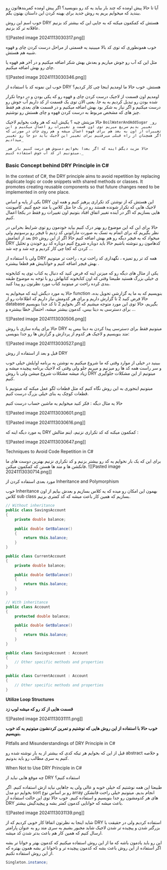 
آیا تا حالا پیش اومده که چند بار بیاید یه کد رو بنویسید؟ اگر پیش اومده کمربندهاتون رو ببندید که میخوایم بریم یه روش جدید برای بهینه کردن این داستان بهتون بگم.

خوب اسم این روش DRY هستش که کمکمون میکنه که به جایی این که بیشتر کد بزنیم عاقلانه تر کد بزنیم.

![[Pasted image 20241113030317.png]]

خوب همونطوری که توی کد بالا میبینید یه قسمتی از مراحل درست کردن چای و قهوه شبیه هم هستش.

مثل این که آب رو جوش میاریم و بعدش بهش شکر اضافه میکنیم و در آخر هم قهوه یا چای رو بهش اضافه میکنیم.

![[Pasted image 20241113030346.png]]



خوب این نمونه کد با استفاده از DRY هستش. خوب حالا ما اومدیم اینجا چی کار کردیم؟

اومدیم اون قسمت از لاجیک درست کردن چای و قهوه رو که یکی بودن و در دوجا تکرار شده بودن رو تبدیل کردیم به یه جا. یعنی الان توی یک قسمت از کد داریم آب جوش رو درست میکنیم و اگر نیاز به شکر بود بهش اضافه میکنیم و در قسمت های بعدی هم فقط چیز های که مشخص مربوط به درست کردن قهوه و چای هستش رو نوشتیم.

حالا مزیتش چیه ؟ یکیش اینه که هر وقت بخوایم لاجیک `BoilWaterAndAddSugar _رو تغییر بدیم سریع میریم توی اون قسمت و تغییرات رو اعمال میکنیم و این تغییرات از اون به بعد هم برای قهوه اعمال میشه و هم روی چای در صورتی که اگر همچنان از راه قبلی میرفتیم برای تغییر این لاجیک باید دو جا رو تغییر میدادیم_`

`_حالا مزیت دیگش اینه که اگر بعدا بخوایم دمنوش هم درست کنیم باز هم میتونیم از کد آب جوش استفاده کنیم._`

### Basic Concept behind DRY Principle in C#

In the context of C#, the DRY principle aims to avoid repetition by replacing duplicate logic or code snippets with shared methods or classes. It promotes creating reusable components so that future changes need to be implemented in only one place.

یکی از پایه و اساس DRY این هستش که از نوشتن کد تکراری پرهیز کنیم و همه اون لاجیک هایی که تکرار شونده هستند رو در یک جا مثل کلاس یا متد جمع کنیم. کامپوننت هایی بسازیم که اگر در آینده تغییر اتفاق افتاد بتونیم اون تغییرات رو فقط در یکجا اعمال کنیم.

حالا برای این که این موضوع رو بهتر درک کنیم بیاید خودمون رو توی شرایط بحرانی در نظر بگیریم که برای اتمام یه تسک به صورت ماراتونی کد زدیم تا فیچر رو برسونیم ولی بعد از اتمامش po میخواد که یه فیچر دیگه رو هم بهش اضافه کنیم حالا اگر از این روش DRY کدهامون رو ننوشته باشیم حالا باید دوباره شروع کنیم دوباره کد رو خوندن و تحلیل کردن که کجا چی کار کردیم و چه شد و چه شد ...

ولی با استفاده از DRY همه کد تر رو تمیزه ، نگهداری کد راحت تره ، راحت تر میتونیم بهش فیچر اضافه کنیم و خواناییش هم قطعا بیشتره .

یکی از مثال های دیگه رو که میزنن اینه که فرض کنید که دنبال یه کتاب توی یه کتابخونه ی خیلی بزرگ هستید طبیعتا وقتی که اون کتابخونه کتابهاش رو با توجه به موضوع طبقه بندی کرده راحت تر میتونید کتاب مورد نظرتون رو پیدا کنید.

حالا یه مورد دیگش اینه که میخوایم یه function بنویسیم که به ما یه گزارشی تحویل بده، حالا فرض کنید 2 تا گزارش داریم و برای هر کدومش نیاز داریم که اطلاعات رو از database بگیریم، حالا توی این مورد متوجه میشیم که اگر بخوایم 2 تا کد جدا بنویسیم برای دسترسی به دیتا بیس، کدمون بیشتر میشه، احتمال خطا بیشتره و ...

![[Pasted image 20241113030506.png]]

حالا برای پیاده سازی با روش DRY میتونیم فقط برای دسترسی پیدا کردن به دیتا بیس یه متد بنویسیم و لاجیک هر کدوم از پردازش و گزارش ها رو جدا بنویسی:

![[Pasted image 20241113030527.png]]

قبل و بعد از استفاده از روش DRY

ببینید در خیلی از موارد وقتی که ما شروع میکنیم به نوشتن یه برنامه اوایلش خیلی خوب و سر راست همه کد ها رو میزنیم و میریم جلو ولی وقتی که لاجیک برنامه پیچیده میشه و زیاد میشه مشکلات شروع میشن ولی با روش DRY میتونیم از این مشکلات جلوگیری کنیم.

میتونیم اینجوری به این روش نگاه کنیم که مثل قطعات لگو عمل میکنه که میتونیم با قطعات کوچک یه بنای خیلی بزرگ درست کنیم.

حالا یه مثال دیگه : فکر کنید میخوایم یه ماشین حساب درست کنیم

![[Pasted image 20241113030601.png]]


![[Pasted image 20241113030616.png]]

یه مورد دیگه اینه که DRY کمکمون میکنه که کد تکراری نزنیم، اینم مثالش :

![[Pasted image 20241113030647.png]]

Techniques to Avoid Code Repetition in C#

برای این که یک بار نخوایم یه کد رو بیشتر بزنیم و کد تکراری نزنیم بهترین دوست های ما فانکشن ها و متد ها هستن که کمکمون میکنن.
![[Pasted image 20241113030714.png]]

مورد بعدی استفاده کردن از Inheritance and Polymorphism

خوب Inheritance بهمون این امکان رو میده که یه کلاس بسازیم و بعدش بیایم از اون کلاس sub class بسازیم که همین کار باعث میشه که کد کمتری بزنیم.

```csharp
// Without inheritance
public class SavingsAccount 
{
    private double balance;
    
    public double GetBalance() 
    {
        return this.balance;
    }
}

public class CurrentAccount 
{
    private double balance;
    
    public double GetBalance() 
    {
        return this.balance;
    }
}

// With inheritance
public class Account 
{
    protected double balance;
    
    public double GetBalance() 
    {
        return this.balance;
    }
}

public class SavingsAccount : Account 
{
    // Other specific methods and properties
}

public class CurrentAccount : Account 
{
    // Other specific methods and properties
}
```

**Utilize Loop Structures**

**قسمت هایی از کد رو که میشه لوپ زد**

![[Pasted image 20241113031111.png]]

**خوب حالا با استفاده از این روش هایی که نوشتیم و تمرین کردنشون میتونیم یه کد خوب بنویسیم.**

Pitfalls and Misunderstandings of DRY Principle in C#

قبل از این که بخوایم هر تیکه کدی که بیشتر از یه بار نوشته شده رو abstract و خلاصه کنیم یه سری مطالب رو باید بدونیم.

When Not to Use DRY Principle in C#

چه موقع هایی نباید از DRY استفاده کنیم؟

طبیعتا این همه نوشتیم که خیلی خوبه و عالی ولی یه جاهایی نباید ازش استفاده کنیم. اگر بخوایم دو مدل sort رو بر اساس نوع array انجام بدیم. میتونیم خیلی راحت فانشکن های هر کدومشون رو جدا بنویسیم و استفاده کنیم. خوب حالا توی این حالت استفاده از DRY باعث میشه که خوانایی کدمون کمتر بشه و پیچیدگیش بیشتر.

![[Pasted image 20241113031139.png]]

شاید اینجا به نظرتون اتفاقا کار خوبی کردیم که از DRY استفاده کردیم ولی در حقیقت با بزرگتر شدن و پیچیده تر شدن لاجیک شاید مجبور بشیم یه سری متد رو به عنوان پارامتر ارسال کنیم که همین کار هم باعث بدتر شدن کد میشه.

این رو باید یادمون باشه که ما از این روش استفاده میکنیم که کدمون بهتر و خوانا تر بشه اگر استفاده از این روش باعث بشه که کدمون پیچیده تر و ناخوانا تر بشه همون بهتره که از این روش استفاده نکنیم.

```csharp
Singleton.instance;
```